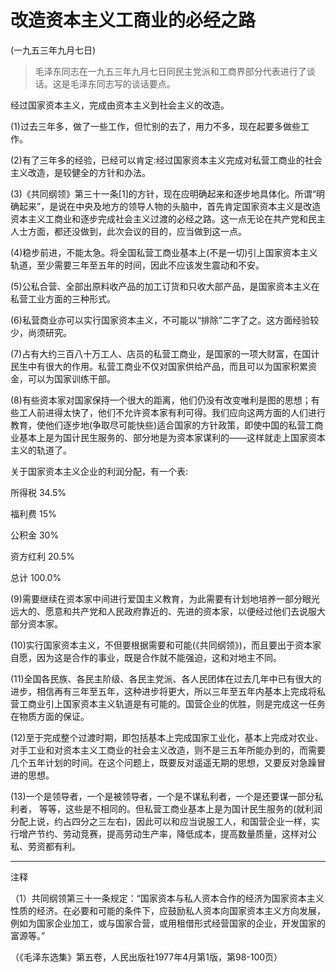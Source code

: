 # 改造资本主义工商业的必经之路

(一九五三年九月七日)

> 毛泽东同志在一九五三年九月七日同民主党派和工商界部分代表进行了谈话。这是毛泽东同志写的谈话要点。

经过国家资本主义，完成由资本主义到社会主义的改造。

(1)过去三年多，做了一些工作，但忙别的去了，用力不多，现在起要多做些工作。

(2)有了三年多的经验，已经可以肯定:经过国家资本主义完成对私营工商业的社会主义改造，是较健全的方针和办法。

(3)《共同纲领》第三十一条\[1]的方针，现在应明确起来和逐步地具体化。所谓“明确起来”，是说在中央及地方的领导人物的头脑中，首先肯定国家资本主义是改造资本主义工商业和逐步完成社会主义过渡的必经之路。这一点无论在共产党和民主人士方面，都还没做到，此次会议的目的，应当做到这一点。

(4)稳步前进，不能太急。将全国私营工商业基本上(不是一切)引上国家资本主义轨道，至少需要三年至五年的时间，因此不应该发生震动和不安。

(5)公私合营、全部出原料收产品的加工订货和只收大部产品，是国家资本主义在私营工业方面的三种形式。

(6)私营商业亦可以实行国家资本主义，不可能以“排除”二字了之。这方面经验较少，尚须研究。

(7)占有大约三百八十万工人、店员的私营工商业，是国家的一项大财富，在国计民生中有很大的作用。私营工商业不仅对国家供给产品，而且可以为国家积累资金，可以为国家训练干部。

(8)有些资本家对国家保持一个很大的距离，他们仍没有改变唯利是图的思想；有些工人前进得太快了，他们不允许资本家有利可得。我们应向这两方面的人们进行教育，使他们逐步地(争取尽可能快些)适合国家的方针政策，即使中国的私营工商业基本上是为国计民生服务的、部分地是为资本家谋利的——这样就走上国家资本主义的轨道了。

关于国家资本主义企业的利润分配，有一个表:

所得税 34.5%

福利费 15%

公积金 30%

资方红利 20.5%

总计 100.0%

(9)需要继续在资本家中间进行爱国主义教育，为此需要有计划地培养一部分眼光远大的、愿意和共产党和人民政府靠近的、先进的资本家，以便经过他们去说服大部分资本家。

(10)实行国家资本主义，不但要根据需要和可能(《共同纲领》)，而且要出于资本家自愿，因为这是合作的事业，既是合作就不能强迫，这和对地主不同。

(11)全国各民族、各民主阶级、各民主党派、各人民团体在过去几年中已有很大的进步，相信再有三年至五年，这种进步将更大，所以三年至五年内基本上完成将私营工商业引上国家资本主义轨道是有可能的。国营企业的优胜，则是完成这一任务在物质方面的保证。

(12)至于完成整个过渡时期，即包括基本上完成国家工业化，基本上完成对农业、对手工业和对资本主义工商业的社会主义改造，则不是三五年所能办到的，而需要几个五年计划的时间。在这个问题上，既要反对遥遥无期的思想，又要反对急躁冒进的思想。

(13)一个是领导者，一个是被领导者，一个是不谋私利者，一个是还要谋一部分私利者， 等等，这些是不相同的。但私营工商业基本上是为国计民生服务的(就利润分配上说，约占四分之三左右)，因此可以和应当说服工人，和国营企业一样，实行增产节约、劳动竞赛，提高劳动生产率，降低成本，提高数量质量，这样对公私、劳资都有利。

***

注释

（1）共同纲领第三十一条规定：“国家资本与私人资本合作的经济为国家资本主义性质的经济。在必要和可能的条件下，应鼓励私人资本向国家资本主义方向发展，例如为国家企业加工，或与国家合营，或用租借形式经营国家的企业，开发国家的富源等。”

（《毛泽东选集》第五卷，人民出版社1977年4月第1版，第98-100页）
